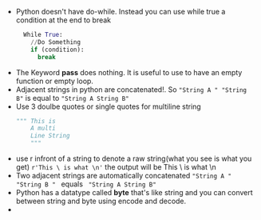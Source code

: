 - Python doesn't have do-while. Instead you can use while true a condition at the end to break
  ```python
    While True:
      //Do Something
      if (condition):
        break
  ```
- The Keyword **pass** does nothing. It is useful to use to have an empty function or empty loop. 
- Adjacent strings in python are concatenated!. So ```"String A " "String B"``` is equal to ```"String A String B"```
- Use 3 doulbe quotes or single quotes for multiline string
    ```python
    """ This is
        A multi
        Line String
        """
    ```
- use r infront of a string to denote a raw string(what you see is what you get) ``` r'This \ is what \n' ``` the output will be This \ is what \n
- Two adjacent strings are automatically concatenated ```"String A " "String B " ``` equals ``` "String A String B"```
- Python has a datatype called **byte** that's like string and you can convert between string and byte using encode and decode. 
- 
       

